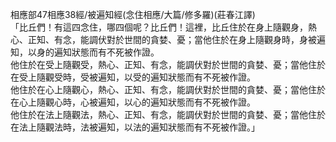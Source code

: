 相應部47相應38經/被遍知經(念住相應/大篇/修多羅)(莊春江譯)  
「比丘們！有這四念住，哪四個呢？比丘們！這裡，比丘住於在身上隨觀身，熱心、正知、有念，能調伏對於世間的貪婪、憂；當他住於在身上隨觀身時，身被遍知，以身的遍知狀態而有不死被作證。  
他住於在受上隨觀受，熱心、正知、有念，能調伏對於世間的貪婪、憂；當他住於在受上隨觀受時，受被遍知，以受的遍知狀態而有不死被作證。  
他住於在心上隨觀心，熱心、正知、有念，能調伏對於世間的貪婪、憂；當他住於在心上隨觀心時，心被遍知，以心的遍知狀態而有不死被作證。  
他住於在法上隨觀法，熱心、正知、有念，能調伏對於世間的貪婪、憂；當他住於在法上隨觀法時，法被遍知，以法的遍知狀態而有不死被作證。」  
  
  
